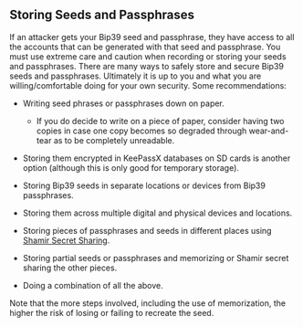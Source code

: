## Storing Seeds and Passphrases

If an attacker gets your Bip39 seed and passphrase, they have access to all the accounts that can be generated with that seed and passphrase. You must use extreme care and caution when recording or storing your seeds and passphrases. There are many ways to safely store and secure Bip39 seeds and passphrases. Ultimately it is up to you and what you are willing/comfortable doing for your own security. Some recommendations:

- Writing seed phrases or passphrases down on paper.

    - If you do decide to write on a piece of paper, consider having two copies in case one copy becomes so degraded through wear-and-tear as to be completely unreadable.

    
- Storing them encrypted in KeePassX databases on SD cards is another option (although this is only good for temporary storage).

- Storing Bip39 seeds in separate locations or devices from Bip39 passphrases.

- Storing them across multiple digital and physical devices and locations.

- Storing pieces of passphrases and seeds in different places using [Shamir Secret Sharing](https://en.wikipedia.org/wiki/Shamir%27s_Secret_Sharing).

- Storing partial seeds or passphrases and memorizing or Shamir secret sharing the other pieces.

- Doing a combination of all the above.

Note that the more steps involved, including the use of memorization, the higher the risk of losing or failing to recreate the seed.